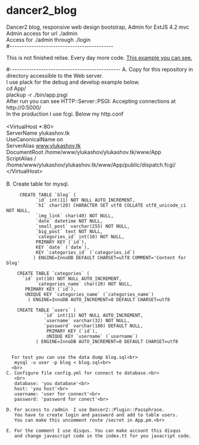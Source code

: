 # dancer2_blog
Dancer2 blog, responsive web design bootstrap, Admin for ExtJS 4.2 mvc<br>
Admin access for url ./admin<br>
Access for ./admin through ./login<br>
#-------------------------------------------

This is not finished relise. Every day more code. <a href="http://ylukashov.tk"> This example you can see.</a>


#----------------------------------------------
  A. Copy for this repository in directory accessible to the Web server.<br>
     I use plack for the debug and develop example below.<br>
     cd App/<br>
     plackup -r ./bin/app.psgi<br> 
     After run you can see HTTP::Server::PSGI: Accepting connections at http://0:5000/<br>
     In the production I use fcgi. Below my http.conf<br>
      <br>
     \<VirtualHost *:80\><br>
		  ServerName ylukashov.tk<br>
		  UseCanonicalName on<br>
		  ServerAlias www.ylukashov.tk<br>
		  DocumentRoot /home/www/ylukashov/ylukashov.tk/www/App  <br>
          ScriptAlias / /home/www/ylukashov/ylukashov.tk/www/App/public/dispatch.fcgi/<br>
     \</VirtualHost\><br>
     <br>
   B. Create table for mysql.
  
         CREATE TABLE `blog` (
               `id` int(11) NOT NULL AUTO_INCREMENT,
               `h1` char(20) CHARACTER SET utf8 COLLATE utf8_unicode_ci NOT NULL,
               `img_link` char(40) NOT NULL,
               `date` datetime NOT NULL,
               `small_post` varchar(255) NOT NULL,
               `big_post` text NOT NULL,
               `categories_id` int(10) NOT NULL,
               PRIMARY KEY (`id`),
               KEY `date` (`date`),
               KEY `categories_id` (`categories_id`)
              ) ENGINE=InnoDB DEFAULT CHARSET=utf8 COMMENT='Content for blog' 
              
        CREATE TABLE `categories` (
		  `id` int(10) NOT NULL AUTO_INCREMENT,
	           `categories_name` char(20) NOT NULL,
  		   PRIMARY KEY (`id`),
  		   UNIQUE KEY `categories_name` (`categories_name`)
            ) ENGINE=InnoDB AUTO_INCREMENT=0 DEFAULT CHARSET=utf8
        
        CREATE TABLE `users` (
                  `id` int(11) NOT NULL AUTO_INCREMENT,
                  `username` varchar(32) NOT NULL,
                  `password` varchar(100) DEFAULT NULL,
                   PRIMARY KEY (`id`),
                   UNIQUE KEY `username` (`username`)
               ) ENGINE=InnoDB AUTO_INCREMENT=0 DEFAULT CHARSET=utf8      

  
      For test you can use the data dump blog.sql<br>
       mysql -u user -p blog < blog.sql<br>
      <br>
    C. Configure file config.yml for connect to database.<br>
       <br>
       database: 'you database'<br>
       host: 'you host'<br>
       username: 'user for connect'<br>
       password: 'password for conect'<br>
       
    D. For access to /admin  I use Dancer2::Plugin::Passphrase.
       You have to create login and password and add to table users.
       You can make this uncomment route /secret in App.pm.<br>
     
    E. For the comment I use disqus. You can make account this disqus 
       and change javascript code in the index.tt for you javacript code.

      
 
      
       
      


